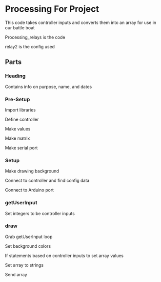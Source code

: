 # Processing For Project
This code takes controller inputs and converts them into an array for use in our battle boat

Processing_relays is the code

relay2 is the config used
## Parts
### Heading
Contains info on purpose, name, and dates
### Pre-Setup
Import libraries

Define controller

Make values

Make matrix

Make serial port
### Setup
Make drawing background

Connect to controller and find config data

Connect to Arduino port
### getUserInput
Set integers to be controller inputs
### draw
Grab getUserInput loop

Set background colors

If statements based on controller inputs to set array values

Set array to strings

Send array
